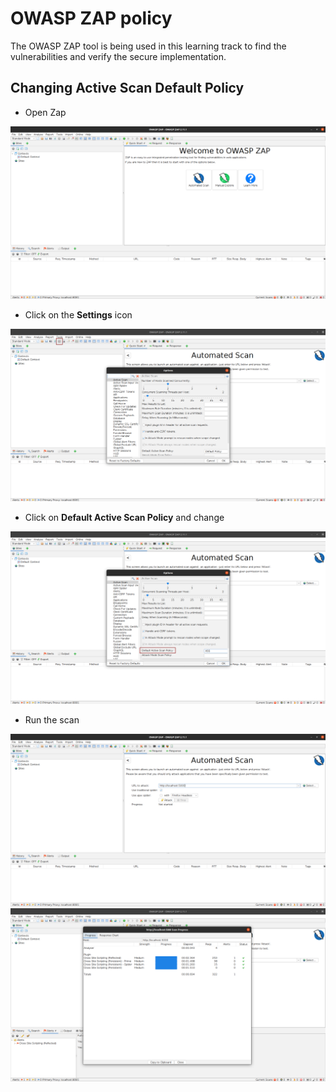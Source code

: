 # OWASP ZAP policy

The OWASP ZAP tool is being used in this learning track to find the vulnerabilities and verify the secure implementation.  

## Changing Active Scan Default Policy

- Open Zap

![](./img/6.png)

- Click on the **Settings** icon

![](./img/3.png)

- Click on **Default Active Scan Policy** and change

![](./img/2.png)

- Run the scan

![](./img/4.png)
![](./img/1.png)
